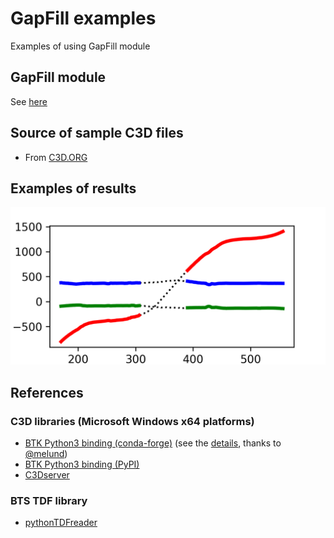 # GapFill examples
Examples of using GapFill module

## GapFill module
See [here](https://github.com/mkjung99/gapfill)

## Source of sample C3D files
- From [C3D.ORG](https://www.c3d.org/sampledata.html)

## Examples of results
![Image](https://github.com/mkjung99/gapfill_examples/blob/master/Images/Sample26_Walking_Hybrid_1_5_RHANK_3.png)

## References
### C3D libraries (Microsoft Windows x64 platforms)
- [BTK Python3 binding (conda-forge)](https://anaconda.org/conda-forge/btk) (see the [details](https://github.com/Biomechanical-ToolKit/BTKCore/issues/28#issuecomment-572571063), thanks to [@melund](https://github.com/melund/))
- [BTK Python3 binding (PyPI)](https://pypi.org/project/pyBTK/)
- [C3Dserver](https://www.c3dserver.com/)

### BTS TDF library
- [pythonTDFreader](https://github.com/mmmatjaz/pythonTDFreader)
